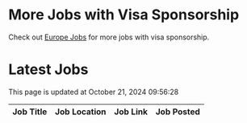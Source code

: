 # More Jobs with Visa Sponsorship

Check out [Europe Jobs](https://github.com/sureshparimi/europejobs#latest-jobs) for more jobs with visa sponsorship.

# Latest Jobs

This page is updated at October 21, 2024 09:56:28

| Job Title | Job Location | Job Link | Job Posted |
| --- | --- | --- | --- |
